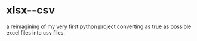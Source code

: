 # xlsx--csv
a reimagining of my very first python project converting as true as possible excel files into csv files.
